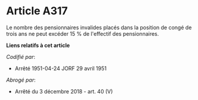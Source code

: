 # Article A317

Le nombre des pensionnaires invalides placés dans la position de congé de trois ans ne peut excéder 15 % de l'effectif des
pensionnaires.

**Liens relatifs à cet article**

_Codifié par_:

  - Arrêté 1951-04-24 JORF 29 avril 1951

_Abrogé par_:

  - Arrêté du 3 décembre 2018 - art. 40 (V)
